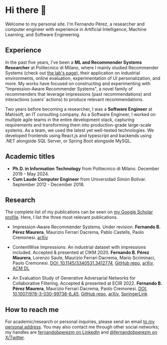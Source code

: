# Hi there 👋

Welcome to my personal site. I'm Fernando Pérez, a researcher and computer engineer with experience in Artificial Intelligence, Machine Learning, and Software Engineering. 

## Experience

In the past five years, I've been a **ML and Recommender Systems Researcher** at Politecnico di Milano, where I mainly studied Recommender Systems (check out [the lab's page](http://recsys.deib.polimi.it)), their application on industrial environments, online evaluation, experimentation of UI personalization, and more. My works have focused on constructing and experimenting with "Impression-Aware Recommender Systems", a novel family of recommenders that leverage impressions (past recommendations) and interactions (users' actions) to produce relevant recommendations. 

Two years before becoming a researcher, I was a **Software Engineer** at Mahisoft, an IT consulting company. As a Software Engineer, I worked on multiple agile teams in the entire development stack, capturing requirements and transforming them into production-grade large-scale systems. As a team, we used the latest yet well-tested technologies. We developed frontends using React.js and typescript and backends using .NET alongside SQL Server, or Spring Boot alongside MySQL.

## Academic titles
- **Ph.D. in Information Technology** from Politecnico di Milano. December 2019 - May 2024.
- **Cum Laude Computer Engineer** from Universidad Simón Bolívar. September 2012 - December 2018.

## Research
The complete list of my publications can be seen on [my Google Scholar profile](https://scholar.google.com/citations?user=Zfi0rrgAAAAJ).
Here, I list the three most relevant publications.

- Impression-Aware Recommender Systems. Under revision.
  **Fernando  B. Pérez Maurera**, Maurizio Ferrari Dacrema, Pablo Castells, Paolo Cremonesi.
  [arXiv](https://arxiv.org/abs/2308.07857)

- ContentWise Impressions: An industrial dataset with impressions included. Accepted & presented at CIKM 2020.
  **Fernando B. Pérez Maurera**, Lorenzo Saule, Maurizio Ferrari Dacrema, Mario Scriminaci, Paolo Cremonesi.
  [DOI: 10.1145/3340531.3412774](https://doi.org/10.1145/3340531.3412774), [GitHub repo](https://github.com/ContentWise/contentwise-impressions), [arXiv](https://arxiv.org/abs/2008.01212), [ACM DL](https://dl.acm.org/doi/10.1145/3340531.3412774) 

- An Evaluation Study of Generative Adversarial Networks for Collaborative Filtering. Accepted & presented at ECIR 2022.
  **Fernando  B. Pérez Maurera**, Maurizio Ferrari Dacrema, Paolo Cremonesi.
  [DOI: 10.1007/978-3-030-99736-6_45](https://doi.org/10.1007/978-3-030-99736-6_45), [GitHub repo](https://github.com/recsyspolimi/ecir-2022-an-evaluation-of-GAN-for-CF), [arXiv](https://arxiv.org/abs/2308.07857), [SpringerLink](https://link.springer.com/chapter/10.1007/978-3-030-99736-6_45)


## How to reach me
For academic/research or personal inquiries, please send an email [to my personal address](mailto:fperezmaurera@gmail.com). You may also contact me through other social networks; my handles are [fernandobperezm on LinkedIn](https://www.linkedin.com/in/fernandobperezm) and [@fernandobperezm on X/Twitter](https://twitter.com/FernandoBPerezM).
